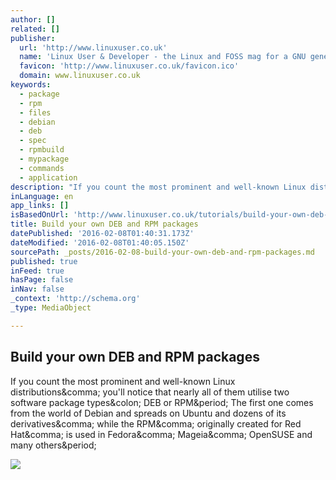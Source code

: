 ```yaml
---
author: []
related: []
publisher:
  url: 'http://www.linuxuser.co.uk'
  name: 'Linux User & Developer - the Linux and FOSS mag for a GNU generation'
  favicon: 'http://www.linuxuser.co.uk/favicon.ico'
  domain: www.linuxuser.co.uk
keywords:
  - package
  - rpm
  - files
  - debian
  - deb
  - spec
  - rpmbuild
  - mypackage
  - commands
  - application
description: "If you count the most prominent and well-known Linux distributions, you'll notice that nearly all of them utilise two software package types: DEB or RPM. The first one comes from the world of Debian and spreads on Ubuntu and dozens of its derivatives, while the RPM, originally created for Red Hat, is used in Fedora, Mageia, OpenSUSE and many others."
inLanguage: en
app_links: []
isBasedOnUrl: 'http://www.linuxuser.co.uk/tutorials/build-your-own-deb-and-rpm-packages'
title: Build your own DEB and RPM packages
datePublished: '2016-02-08T01:40:31.173Z'
dateModified: '2016-02-08T01:40:05.150Z'
sourcePath: _posts/2016-02-08-build-your-own-deb-and-rpm-packages.md
published: true
inFeed: true
hasPage: false
inNav: false
_context: 'http://schema.org'
_type: MediaObject

---
```

<article style=""><h1>Build your own DEB and RPM packages</h1><p>If you count the most prominent and well-known Linux distributions&amp;comma; you'll notice that nearly all of them utilise two software package types&amp;colon; DEB or RPM&amp;period; The first one comes from the world of Debian and spreads on Ubuntu and dozens of its derivatives&amp;comma; while the RPM&amp;comma; originally created for Red Hat&amp;comma; is used in Fedora&amp;comma; Mageia&amp;comma; OpenSUSE and many others&amp;period;</p><img src="http://www.linuxuser.co.uk/wp-content/uploads/2016/02/614x519x3.jpg.pagespeed.ic.ORv7ivpeVN.jpg" /></article>